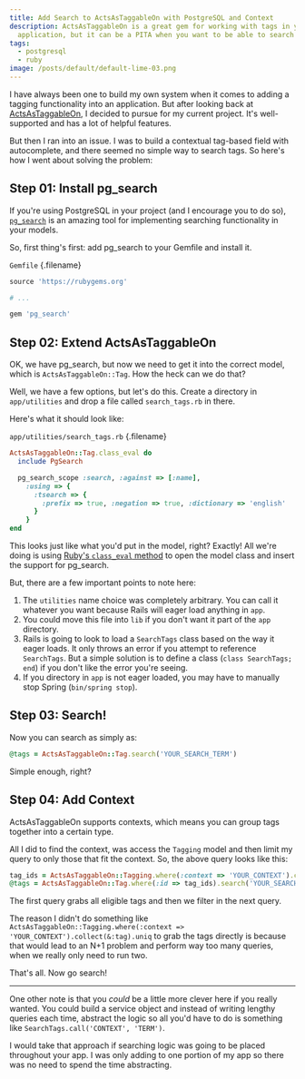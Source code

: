 ```yaml
---
title: Add Search to ActsAsTaggableOn with PostgreSQL and Context
description: ActsAsTaggableOn is a great gem for working with tags in your
  application, but it can be a PITA when you want to be able to search for tags.
tags:
  - postgresql
  - ruby
image: /posts/default/default-lime-03.png
---
```


I have always been one to build my own system when it comes to adding a tagging
functionality into an application. But after looking back at
[ActsAsTaggableOn](https://github.com/mbleigh/acts-as-taggable-on), I decided
to pursue for my current project. It's well-supported and has a lot of helpful
features.

But then I ran into an issue. I was to build a contextual tag-based field with
autocomplete, and there seemed no simple way to search tags. So here's how I
went about solving the problem:

## Step 01: Install pg_search

If you're using PostgreSQL in your project (and I encourage you to do so),
[`pg_search`](https://github.com/Casecommons/pg_search) is an amazing tool for
implementing searching functionality in your models.

So, first thing's first: add pg_search to your Gemfile and install it.

`Gemfile` {.filename}

```ruby
source 'https://rubygems.org'

# ...

gem 'pg_search'
```

## Step 02: Extend ActsAsTaggableOn

OK, we have pg_search, but now we need to get it into the correct model, which
is `ActsAsTaggableOn::Tag`. How the heck can we do that?

Well, we have a few options, but let's do this. Create a directory in `app/utilities` and drop a file called `search_tags.rb` in there.

Here's what it should look like:

`app/utilities/search_tags.rb` {.filename}

```ruby
ActsAsTaggableOn::Tag.class_eval do
  include PgSearch

  pg_search_scope :search, :against => [:name],
    :using => {
      :tsearch => {
        :prefix => true, :negation => true, :dictionary => 'english'
      }
    }
end
```

This looks just like what you'd put in the model, right? Exactly! All we're doing is using [Ruby's `class_eval` method](http://apidock.com/ruby/Module/class_eval) to open the model class and insert the support for pg_search.

But, there are a few important points to note here:

1. The `utilities` name choice was completely arbitrary. You can call it whatever you want because Rails will eager load anything in `app`.
2. You could move this file into `lib` if you don't want it part of the `app` directory.
3. Rails is going to look to load a `SearchTags` class based on the way it eager loads. It only throws an error if you attempt to reference `SearchTags`. But a simple solution is to define a class (`class SearchTags; end`) if you don't like the error you're seeing.
4. If you directory in `app` is not eager loaded, you may have to manually stop Spring (`bin/spring stop`).

## Step 03: Search!

Now you can search as simply as:

```ruby
@tags = ActsAsTaggableOn::Tag.search('YOUR_SEARCH_TERM')
```

Simple enough, right?

## Step 04: Add Context

ActsAsTaggableOn supports contexts, which means you can group tags together
into a certain type.

All I did to find the context, was access the `Tagging` model and then limit my
query to only those that fit the context. So, the above query looks like this:

```ruby
tag_ids = ActsAsTaggableOn::Tagging.where(:context => 'YOUR_CONTEXT').collect(&:tag_id).uniq
@tags = ActsAsTaggableOn::Tag.where(:id => tag_ids).search('YOUR_SEARCH_TERM')
```

The first query grabs all eligible tags and then we filter in the next query.

The reason I didn't do something like `ActsAsTaggableOn::Tagging.where(:context => 'YOUR_CONTEXT').collect(&:tag).uniq` to grab the tags directly is because
that would lead to an N+1 problem and perform way too many queries, when we
really only need to run two.

That's all. Now go search!

---

One other note is that you _could_ be a little more clever here if you really
wanted. You could build a service object and instead of writing lengthy queries
each time, abstract the logic so all you'd have to do is something like
`SearchTags.call('CONTEXT', 'TERM')`.

I would take that approach if searching logic was going to be placed throughout
your app. I was only adding to one portion of my app so there was no need to
spend the time abstracting.
